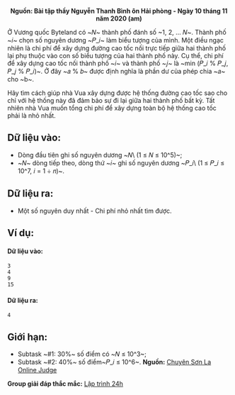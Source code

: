 **<center>Nguồn: Bài tập thầy Nguyễn Thanh Bình ôn Hải phòng - Ngày 10 tháng 11 năm 2020 (am)</center>**

Ở Vương quốc Byteland có ~𝑁~ thành phố đánh số ~1, 2, ... 𝑁~. Thành phố ~𝑖~ chọn số nguyên dương ~𝑃_𝑖~ làm biểu tượng của mình. Một điều ngạc nhiên là chi  phí để xây dựng đường cao tốc nối trực tiếp giữa hai thành  phố lại phụ  thuộc vào con số biểu tượng của hai  thành phố này. Cụ thể, chi phí để xây dựng cao tốc nối thành phố ~𝑖~ và thành phố ~𝑗~ là ~min (𝑃_𝑖 \% 𝑃_𝑗, 𝑃_𝑗 \% 𝑃_𝑖)~. Ở đây ~𝑎 \% 𝑏~ được định nghĩa là phần dư của phép chia ~𝑎~ cho ~b~.

Hãy tìm cách giúp nhà Vua xây dựng được hệ thống đường cao tốc sao cho chỉ với hệ thống này đã đảm bảo sự đi lại giữa hai thành phố bất kỳ. Tất nhiên nhà Vua muốn tổng chi phí để xây dựng toàn bộ hệ thống cao tốc phải là nhỏ nhất.

## Dữ liệu vào:
- Dòng đầu tiên ghi số nguyên dương ~𝑁\ (1 ≤ 𝑁 ≤ 10^5)~;
- ~𝑁~ dòng tiếp theo, dòng thứ ~𝑖~ ghi số nguyên dương ~𝑃_𝑖\ (1 ≤ 𝑃_𝑖 ≤ 10^7, 𝑖 = 1 ÷ 𝑛)~.

## Dữ liệu ra:
- Một số nguyên duy nhất - Chi phí nhỏ nhất tìm được.

## Ví dụ:
#### Dữ liệu vào:
```
3
4
9
15
```

#### Dữ liệu ra:
```
4
```

## Giới hạn:
- Subtask ~\#1: 30\%~ số điểm có ~𝑁 ≤ 10^3~;
- Subtask ~\#2: 40\%~ số điểm~𝑃_𝑖 ≤ 10^6~.
**Nguồn:** [Chuyên Sơn La Online Judge](http://csloj.ddns.net/)

**Group giải đáp thắc mắc:** [Lập trình 24h](https://www.facebook.com/groups/1386904321519984)